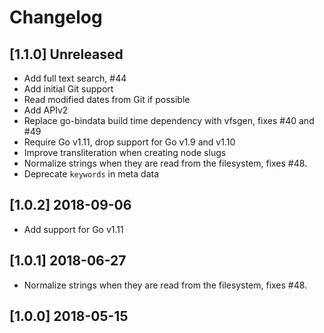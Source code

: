 # Changelog

## [1.1.0] Unreleased

- Add full text search, #44
- Add initial Git support
- Read modified dates from Git if possible
- Add APIv2 
- Replace go-bindata build time dependency with vfsgen, fixes #40 and #49
- Require Go v1.11, drop support for Go v1.9 and v1.10
- Improve transliteration when creating node slugs
- Normalize strings when they are read from the filesystem, fixes #48.
- Deprecate `keywords` in meta data

## [1.0.2] 2018-09-06

- Add support for Go v1.11

## [1.0.1] 2018-06-27

- Normalize strings when they are read from the filesystem, fixes #48.

## [1.0.0] 2018-05-15
